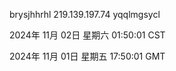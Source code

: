 brysjhhrhl 219.139.197.74 yqqlmgsycl

2024年 11月 02日 星期六 01:50:01 CST

2024年 11月 01日 星期五 17:50:01 GMT
